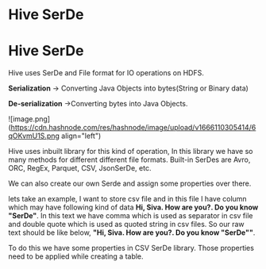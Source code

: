 # Hive SerDe

# Hive SerDe

Hive uses SerDe and File format for IO operations on HDFS.

**Serialization** -> Converting Java Objects into bytes(String or Binary data)

**De-serialization** ->Converting bytes into Java Objects.

![image.png](https://cdn.hashnode.com/res/hashnode/image/upload/v1666110305414/6qOKvmU1S.png align="left")

Hive uses inbuilt library for this kind of operation, In this library we have so many methods for different different file formats.
Built-in SerDes are Avro, ORC, RegEx, Parquet, CSV, JsonSerDe, etc.

We can also create our own Serde and assign some properties over there.

lets take an example, I want to store csv file and in this file I have column which may have following kind of data **Hi, Siva. How are you?. Do you know "SerDe"**. In this text we have comma which is used as separator in csv file and double quote which is used as quoted string in csv files. So our raw text should be like below,
**"Hi, Siva. How are you?. Do you know \"SerDe\""**. 

To do this we have some properties in CSV SerDe library. Those properties need to be applied while creating a table.

